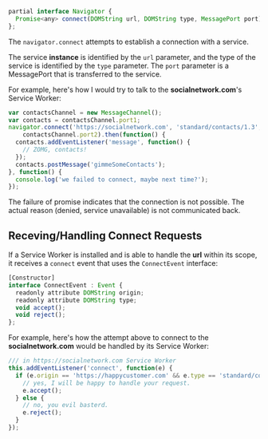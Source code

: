 ```js
partial interface Navigator {
  Promise<any> connect(DOMString url, DOMString type, MessagePort port);
};
```

The ```navigator.connect``` attempts to establish a connection with a service.

The service **instance** is identified by the ```url``` parameter, and the type of the service is identified by the ```type``` parameter. The ```port``` parameter is a MessagePort that is transferred to the service.

For example, here's how I would try to talk to the **socialnetwork.com**'s Service Worker:

```js
var contactsChannel = new MessageChannel();
var contacts = contactsChannel.port1;
navigator.connect('https://socialnetwork.com', 'standard/contacts/1.3',
    contactsChannel.port2).then(function() {
  contacts.addEventListener('message', function() {
    // ZOMG, contacts!
  });
  contacts.postMessage('gimmeSomeContacts');
}, function() {
  console.log('we failed to connect, maybe next time?');
});
```

The failure of promise indicates that the connection is not possible. The actual reason (denied, service unavailable) is not communicated back.

## Receving/Handling Connect Requests

If a Service Worker is installed and is able to handle the **url** within its scope, it receives a ```connect``` event that uses the ```ConnectEvent``` interface:

```js
[Constructor]
interface ConnectEvent : Event {
  readonly attribute DOMString origin;
  readonly attribute DOMString type;
  void accept();
  void reject();
};
```

For example, here's how the attempt above to connect to the **socialnetwork.com** would be handled by its Service Worker:

```js
/// in https://socialnetwork.com Service Worker
this.addEventListener('connect', function(e) {
  if (e.origin == 'https://happycustomer.com' && e.type == 'standard/contacts/1.3') {
    // yes, I will be happy to handle your request.
    e.accept();
  } else {
    // no, you evil basterd.
    e.reject();
  }
});
```
